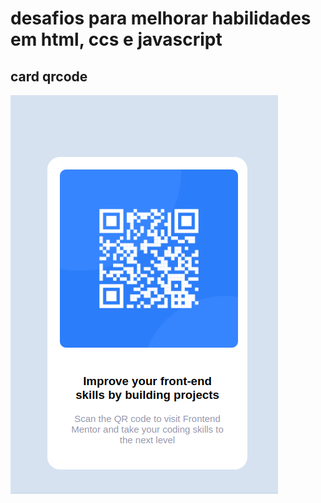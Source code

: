 # desafios para melhorar habilidades em html, ccs e javascript<br>

 ## card qrcode

 [<img src = "images/qrcde.png">](https://luizacn.github.io/challenges-01/)




